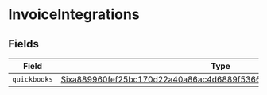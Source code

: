 # InvoiceIntegrations


## Fields

| Field                                                                                                                                                           | Type                                                                                                                                                            | Required                                                                                                                                                        | Description                                                                                                                                                     |
| --------------------------------------------------------------------------------------------------------------------------------------------------------------- | --------------------------------------------------------------------------------------------------------------------------------------------------------------- | --------------------------------------------------------------------------------------------------------------------------------------------------------------- | --------------------------------------------------------------------------------------------------------------------------------------------------------------- |
| `quickbooks`                                                                                                                                                    | [Sixa889960fef25bc170d22a40a86ac4d6889f536685dd9369ec52d3df36732601](../../models/shared/sixa889960fef25bc170d22a40a86ac4d6889f536685dd9369ec52d3df36732601.md) | :heavy_minus_sign:                                                                                                                                              | N/A                                                                                                                                                             |
